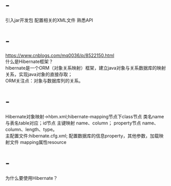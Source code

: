 # -
引入jar开发包
配置相关的XML文件
熟悉API
# -
https://www.cnblogs.com/mq0036/p/8522150.html<br/>
什么是Hibernate框架？<br/>
hibernate是一个ORM（对象关系映射）框架，建立java对象与关系数据库的映射关系，实现java对象的直接存取；<br/>
ORM关注点：对象与数据库列的关系。<br/>
# -
Hibernate对象映射->hbm.xml;hibernate-mapping节点下class节点 类名name与表名table对应；id节点 主键映射 name、column；
property节点 name、column、length、type。<br/>
主配置文件:hibernate.cfg.xml; 配置数据库的信息property，其他参数，加载映射文件 mapping属性resource<br/>
# -
为什么要使用Hibernate？<br/>
